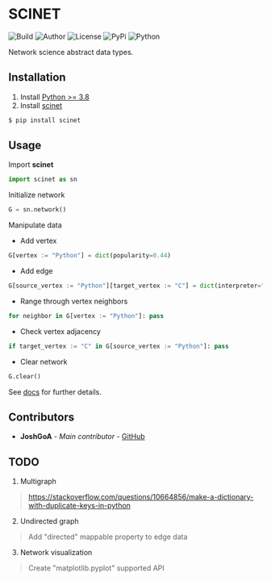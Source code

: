 # SCINET

![Build](https://img.shields.io/badge/build-passing-blue) ![Author](https://img.shields.io/badge/author-JoshGoA-blue) ![License](https://img.shields.io/badge/license-MIT-green) ![PyPi](https://img.shields.io/badge/pypi-v0.5.0-red) ![Python](https://img.shields.io/badge/python->=3.8-red)

Network science abstract data types.

## Installation

1. Install [Python >= 3.8](https://www.python.org/downloads/)
2. Install [scinet]()
```sh
$ pip install scinet
```

## Usage

Import **scinet**
```py
import scinet as sn
```

Initialize network
```py
G = sn.network()
```

Manipulate data

* Add vertex
```py
G[vertex := "Python"] = dict(popularity=0.44)
```

* Add edge
```py
G[source_vertex := "Python"][target_vertex := "C"] = dict(interpreter="CPython")
```

* Range through vertex neighbors
```py
for neighbor in G[vertex := "Python"]: pass
```

* Check vertex adjacency
```py
if target_vertex := "C" in G[source_vertex := "Python"]: pass
```

* Clear network
```py
G.clear()
```

See [docs](docs/scinet.html) for further details.

## Contributors

* **JoshGoA** - *Main contributor* - [GitHub](https://github.com/JoshGoA)

## TODO

1. Multigraph
> https://stackoverflow.com/questions/10664856/make-a-dictionary-with-duplicate-keys-in-python
2. Undirected graph
> Add "directed" mappable property to edge data
3. Network visualization
> Create "matplotlib.pyplot" supported API
